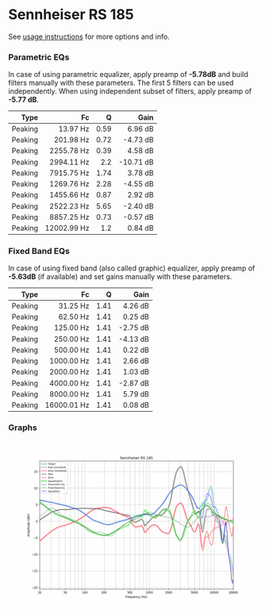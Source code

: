 # Sennheiser RS 185
See [usage instructions](https://github.com/jaakkopasanen/AutoEq#usage) for more options and info.

### Parametric EQs
In case of using parametric equalizer, apply preamp of **-5.78dB** and build filters manually
with these parameters. The first 5 filters can be used independently.
When using independent subset of filters, apply preamp of **-5.77 dB**.

| Type    | Fc          |    Q | Gain      |
|--------:|------------:|-----:|----------:|
| Peaking | 13.97 Hz    | 0.59 | 6.96 dB   |
| Peaking | 201.98 Hz   | 0.72 | -4.73 dB  |
| Peaking | 2255.78 Hz  | 0.39 | 4.58 dB   |
| Peaking | 2994.11 Hz  | 2.2  | -10.71 dB |
| Peaking | 7915.75 Hz  | 1.74 | 3.78 dB   |
| Peaking | 1269.76 Hz  | 2.28 | -4.55 dB  |
| Peaking | 1455.66 Hz  | 0.87 | 2.92 dB   |
| Peaking | 2522.23 Hz  | 5.65 | -2.40 dB  |
| Peaking | 8857.25 Hz  | 0.73 | -0.57 dB  |
| Peaking | 12002.99 Hz | 1.2  | 0.84 dB   |

### Fixed Band EQs
In case of using fixed band (also called graphic) equalizer, apply preamp of **-5.63dB**
(if available) and set gains manually with these parameters.

| Type    | Fc          |    Q | Gain     |
|--------:|------------:|-----:|---------:|
| Peaking | 31.25 Hz    | 1.41 | 4.26 dB  |
| Peaking | 62.50 Hz    | 1.41 | 0.25 dB  |
| Peaking | 125.00 Hz   | 1.41 | -2.75 dB |
| Peaking | 250.00 Hz   | 1.41 | -4.13 dB |
| Peaking | 500.00 Hz   | 1.41 | 0.22 dB  |
| Peaking | 1000.00 Hz  | 1.41 | 2.66 dB  |
| Peaking | 2000.00 Hz  | 1.41 | 1.03 dB  |
| Peaking | 4000.00 Hz  | 1.41 | -2.87 dB |
| Peaking | 8000.00 Hz  | 1.41 | 5.79 dB  |
| Peaking | 16000.01 Hz | 1.41 | 0.08 dB  |

### Graphs
![](./Sennheiser%20RS%20185.png)